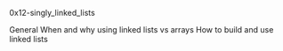 0x12-singly_linked_lists

General
When and why using linked lists vs arrays
How to build and use linked lists
